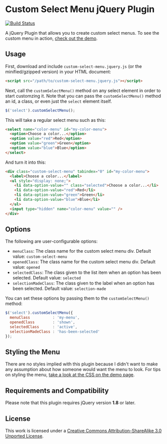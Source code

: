 # Custom Select Menu jQuery Plugin

[![Build Status](https://travis-ci.org/derekpcollins/jquery-custom-select-menu.png?branch=master)](https://travis-ci.org/derekpcollins/jquery-custom-select-menu)

A jQuery Plugin that allows you to create custom select menus. To see the custom menu in action, [check out the demo](http://derekpcollins.com/jquery-custom-select-menu/).

## Usage

First, download and include `custom-select-menu.jquery.js` (or the minified/gzipped version) in your HTML document:

```html
<script src="/path/to/custom-select-menu.jquery.js"></script>
```

Next, call the `customSelectMenu()` method on any select element in order to start customzing it. Note that you can pass the `customSelectMenu()` method an id, a class, or even just the `select` element itself.

```javascript
$('select').customSelectMenu();
```

This will take a regular select menu such as this:

```html
<select name="color-menu" id="my-color-menu">
  <option>Choose a color...</option>
  <option value="red">Red</option>
  <option value="green">Green</option>
  <option value="blue">Blue</option>
</select>
```

And turn it into this:

```html
<div class="custom-select-menu" tabindex="0" id="my-color-menu">
  <label>Choose a color...</label>
  <ul style="display: none;">
    <li data-option-value="" class="selected">Choose a color...</li>
    <li data-option-value="red">Red</li>
    <li data-option-value="green">Green</li>
    <li data-option-value="blue">Blue</li>
  </ul>
  <input type="hidden" name="color-menu" value="" />
</div>
```

## Options

The following are user-configurable options:

- `menuClass`: The class name for the custom select menu div. Default value: `custom-select-menu`
- `openedClass`: The class name for the custom select menu div. Default value: `opened`
- `selectedClass`: The class given to the list item when an option has been selected. Default value: `selected`
- `selectionMadeClass`: The class given to the label when an option has been selected. Default value: `selection-made`

You can set these options by passing them to the `customSelectMenu()` method:

```javascript
$('select').customSelectMenu({
  menuClass          : 'my-menu',
  openedClass        : 'shown',
  selectedClass      : 'active',
  selectionMadeClass : 'has-been-selected'
});
```

## Styling the Menu

There are no styles implied with this plugin because I didn't want to make any assumption about how someone would want the menu to look. For tips on styling the menu, [take a look at the CSS on the demo page](http://derekpcollins.com/jquery-custom-select-menu/public/stylesheets/demo.css).

## Requirements and Compatibility

Please note that this plugin requires jQuery version **1.8** or later.


## License

This work is licensed under a [Creative Commons Attribution-ShareAlike 3.0 Unported License](http://creativecommons.org/licenses/by-sa/3.0/).
